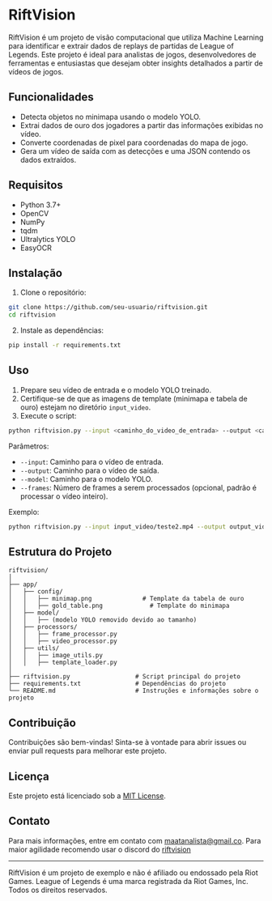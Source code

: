 
# RiftVision

RiftVision é um projeto de visão computacional que utiliza Machine Learning para identificar e extrair dados de replays de partidas de League of Legends. Este projeto é ideal para analistas de jogos, desenvolvedores de ferramentas e entusiastas que desejam obter insights detalhados a partir de vídeos de jogos.

## Funcionalidades

- Detecta objetos no minimapa usando o modelo YOLO.
- Extrai dados de ouro dos jogadores a partir das informações exibidas no vídeo.
- Converte coordenadas de pixel para coordenadas do mapa de jogo.
- Gera um vídeo de saída com as detecções e uma JSON contendo os dados extraídos.

## Requisitos

- Python 3.7+
- OpenCV
- NumPy
- tqdm
- Ultralytics YOLO
- EasyOCR

## Instalação

1. Clone o repositório:

```bash
git clone https://github.com/seu-usuario/riftvision.git
cd riftvision
```

2. Instale as dependências:

```bash
pip install -r requirements.txt
```

## Uso

1. Prepare seu vídeo de entrada e o modelo YOLO treinado.
2. Certifique-se de que as imagens de template (minimapa e tabela de ouro) estejam no diretório `input_video`.
3. Execute o script:

```bash
python riftvision.py --input <caminho_do_video_de_entrada> --output <caminho_do_video_de_saida> --model <caminho_do_modelo_yolo> --frames <numero_de_frames>
```

Parâmetros:
- `--input`: Caminho para o vídeo de entrada.
- `--output`: Caminho para o vídeo de saída.
- `--model`: Caminho para o modelo YOLO.
- `--frames`: Número de frames a serem processados (opcional, padrão é processar o vídeo inteiro).

Exemplo:

```bash
python riftvision.py --input input_video/teste2.mp4 --output output_video/result.mp4 --model model/best.pt --frames 1000
```

## Estrutura do Projeto

```
riftvision/
│
├── app/
│   ├── config/
│   │   ├── minimap.png              # Template da tabela de ouro
│   │   ├── gold_table.png             # Template do minimapa
│   ├── model/
│   │   ├── (modelo YOLO removido devido ao tamanho)
│   ├── processors/
│   │   ├── frame_processor.py
│   │   ├── video_processor.py
│   ├── utils/
│   │   ├── image_utils.py
│   │   ├── template_loader.py
│
├── riftvision.py                  # Script principal do projeto
├── requirements.txt               # Dependências do projeto
└── README.md                      # Instruções e informações sobre o projeto
```

## Contribuição

Contribuições são bem-vindas! Sinta-se à vontade para abrir issues ou enviar pull requests para melhorar este projeto.

## Licença

Este projeto está licenciado sob a [MIT License](LICENSE).

## Contato

Para mais informações, entre em contato com [maatanalista@gmail.co](mailto:maatanalista@gmail.com). Para maior agilidade recomendo usar o discord do [riftvision](https://discord.gg/TqCTsyHF)

---

RiftVision é um projeto de exemplo e não é afiliado ou endossado pela Riot Games. League of Legends é uma marca registrada da Riot Games, Inc. Todos os direitos reservados.

